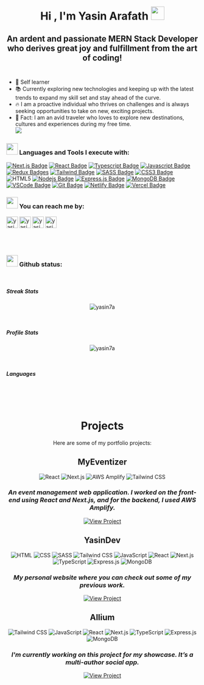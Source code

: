 <!-- thems: #gh-dark-mode-only, #gh-light-mode-only  -->

<h1 align="center"><b>Hi , I'm Yasin Arafath </b><img src="https://media.giphy.com/media/hvRJCLFzcasrR4ia7z/giphy.gif" width="35"></h1>
<h2 align="center">An ardent and passionate MERN Stack Developer who derives great joy and fulfillment from the art of coding!<br/><br/></h2>

- 💪 Self learner
- 📚 Currently exploring new technologies and keeping up with the latest trends to expand my skill set and stay ahead of the curve.
- 🔥 I am a proactive individual who thrives on challenges and is always seeking opportunities to take on new, exciting projects.
- 🌝 Fact: I am an avid traveler who loves to explore new destinations, cultures and experiences during my free time.
<br><img src="https://user-images.githubusercontent.com/73097560/115834477-dbab4500-a447-11eb-908a-139a6edaec5c.gif"><br>

### <img src="https://media2.giphy.com/media/QssGEmpkyEOhBCb7e1/giphy.gif" width ="30"><b> Languages and Tools I execute with:</b>
[![Next.js Badge](https://img.shields.io/badge/next.js-000000?style=for-the-badge&logo=nextdotjs&logoColor=white)](#)
[![React Badge](https://img.shields.io/badge/-React-61DBFB?style=for-the-badge&labelColor=black&logo=react&logoColor=61DBFB)](#)
[![Typescript Badge](https://img.shields.io/badge/-Typescript-007acc?style=for-the-badge&labelColor=black&logo=typescript&logoColor=007acc)](#)
[![Javascript Badge](https://img.shields.io/badge/-Javascript-F0DB4F?style=for-the-badge&labelColor=black&logo=javascript&logoColor=F0DB4F)](#) 
[![Redux Badges](https://img.shields.io/badge/redux-FFFFFF?style=for-the-badge&logo=redux&logoColor=7248B6)](#)
[![Tailwind Badge](https://img.shields.io/badge/Tailwind%20CSS-092749?style=for-the-badge&logo=tailwindcss&logoColor=06B6D4&labelColor=000000)](#) 
[![SASS Badge](https://img.shields.io/badge/Sass-CC6699?style=for-the-badge&logo=sass&logoColor=white)](#)
[![CSS3 Badge](https://img.shields.io/badge/css3-EFEFEF?style=for-the-badge&logo=css3&logoColor=254BDD)](#)
![HTML5](https://img.shields.io/badge/HTML5%20-%23E34F26.svg?style=for-the-badge&logo=html5&logoColor=white)
[![Nodejs Badge](https://img.shields.io/badge/-Nodejs-3C873A?style=for-the-badge&labelColor=black&logo=node.js&logoColor=3C873A)](#) 
[![Express.js Badge](https://img.shields.io/badge/Express.js-000000?style=for-the-badge&logo=express&logoColor=white)](#) 
[![MongoDB Badge](https://img.shields.io/badge/MongoDB-4EA94B?style=for-the-badge&logo=mongodb&logoColor=white)](#) 
[![VSCode Badge](https://img.shields.io/badge/Visual_Studio-5C2D91?style=for-the-badge&logo=visual%20studio&logoColor=white)](#) 
[![Git Badge](https://img.shields.io/badge/Git-F05032?style=for-the-badge&logo=git&logoColor=white)](#)
[![Netlify Badge](https://img.shields.io/badge/Netlify-%2300C7B7.svg?&style=for-the-badge&logo=netlify&logoColor=white)](#)
[![Vercel Badge](https://img.shields.io/badge/Vercel-%23000000.svg?&style=for-the-badge&logo=vercel&logoColor=white)](#)




### <img src="https://media0.giphy.com/media/MKzBhzm5g6zXtcvA0N/giphy.gif" width ="30"><b> You can reach me by:</b>
<p>
      <a href="https://www.linkedin.com/in/yasin-arafath-80ab22207/" target="blank"><img align="center"
         src="https://img.shields.io/badge/linkedin-%231DA1F2.svg?style=for-the-badge&logo=linkedin&logoColor=white"
         alt="yasin" height="30"/></a>
      <a href="https://www.facebook.com/yasinarafath0" target="blank"><img align="center"
         src="https://img.shields.io/badge/facebook-4267B2.svg?style=for-the-badge&logo=facebook&logoColor=white"
         alt="yasin" height="30"/></a>
      <a href="mailto:arafath7yasin@gmail.com" target="blank"><img align="center"
         src="https://img.shields.io/badge/gmail-EA4335.svg?style=for-the-badge&logo=gmail&logoColor=white"
         alt="yasin" height="30"/></a>
      <a href="https://wa.me/+8801747732587" target="blank"><img align="center"
         src="https://img.shields.io/badge/whatsapp-4B7F1.svg?style=for-the-badge&logo=whatsapp&logoColor=white"
         alt="yasin" height="30"/></a>  
    </p>
    
    
   <br> 
   <br> 
    
### <img src="https://media0.giphy.com/media/DDGQgJLkOlSKe08e74/giphy.gif" width ="30"><b> Github status:</b>
   <br> 

<h5> 
Streak Stats</h5>
<p align="center"><img src="https://github-readme-streak-stats.herokuapp.com/?user=yasin7a&theme=tokyonight_duo" alt="yasin7a" /></p>
   <br> 
   <h5> 
Profile Stats</h5>
<p align="center"><img src="https://github-readme-stats.vercel.app/api?username=yasin7a&show_icons=true&count_private=true&locale=en&theme=gruvbox&layout=compact&hide_border=true" alt="yasin7a" /></p>

<br> 
 <h5>Languages</h5>
<p align="center">
<img src="https://github-readme-stats.vercel.app/api/top-langs/?username=yasin7a&langs_count=6&theme=gruvbox&layout=compact&hide_border=true" alt=""/>
      </p>
     <br> 
     <br> 
     


<h1 align="center">Projects</h1>

<div align="center">

Here are some of my portfolio projects:

</div>

<h2 align="center">MyEventizer</h2>

<p align="center">
  <img src="https://img.shields.io/badge/-React-blue?style=for-the-badge&logo=react&logoColor=white" alt="React" />
  <img src="https://img.shields.io/badge/-Next.js-blueviolet?style=for-the-badge&logo=nextdotjs&logoColor=white" alt="Next.js" />
  <img src="https://img.shields.io/badge/-AWS%20Amplify-yellow?style=for-the-badge&logo=amazonaws&logoColor=white" alt="AWS Amplify" />
  <img src="https://img.shields.io/badge/Tailwind%20CSS-092749?style=for-the-badge&logo=tailwindcss&logoColor=06B6D4&labelColor=000000" alt="Tailwind CSS" />
</p>

### <p align="center" ><em>  An event management web application. I worked on the front-end using React and Next.js, and for the backend, I used AWS Amplify.
</em></p>


<p align="center">
    <a href="https://myeventizer.com/">
      <img src="https://img.shields.io/badge/-View Project-f2f2f2?style=for-the-badge" alt="View Project" />
    </a>
  </p>


<h2 align="center">YasinDev</h2>

<p align="center">
  <img src="https://img.shields.io/badge/-HTML-e34f26?style=for-the-badge&logo=html5&logoColor=white" alt="HTML" />
  <img src="https://img.shields.io/badge/-CSS-1572b6?style=for-the-badge&logo=css3&logoColor=white" alt="CSS" />
  <img src="https://img.shields.io/badge/Sass-CC6699?style=for-the-badge&logo=sass&logoColor=white" alt="SASS" />
       <img src="https://img.shields.io/badge/Tailwind%20CSS-092749?style=for-the-badge&logo=tailwindcss&logoColor=06B6D4&labelColor=000000" alt="Tailwind CSS" />

  <img src="https://img.shields.io/badge/-JavaScript-f7df1e?style=for-the-badge&logo=javascript&logoColor=white" alt="JavaScript" />
  <img src="https://img.shields.io/badge/-React-61dafb?style=for-the-badge&logo=react&logoColor=white" alt="React" />
  <img src="https://img.shields.io/badge/-Next.js-000000?style=for-the-badge&logo=nextdotjs&logoColor=white" alt="Next.js" />
  <img src="https://img.shields.io/badge/-TypeScript-007acc?style=for-the-badge&logo=typescript&logoColor=white" alt="TypeScript" />
  <img src="https://img.shields.io/badge/-Express.js-000000?style=for-the-badge&logo=express&logoColor=white" alt="Express.js" />
  <img src="https://img.shields.io/badge/-MongoDB-47a248?style=for-the-badge&logo=mongodb&logoColor=white" alt="MongoDB" />

</p>

### <p align="center" ><em>My personal website where you can check out some of my previous work.</em></p>



<p align="center">
    <a href="https://yasindev.netlify.app/">
      <img src="https://img.shields.io/badge/-View Projects-f2f2f2?style=for-the-badge" alt="View Project" />
    </a>
  </p>

<h2 align="center">Allium</h2>

<p align="center">
 <img src="https://img.shields.io/badge/Tailwind%20CSS-092749?style=for-the-badge&logo=tailwindcss&logoColor=06B6D4&labelColor=000000" alt="Tailwind CSS" />

  <img src="https://img.shields.io/badge/-JavaScript-f7df1e?style=for-the-badge&logo=javascript&logoColor=white" alt="JavaScript" />
  <img src="https://img.shields.io/badge/-React-61dafb?style=for-the-badge&logo=react&logoColor=white" alt="React" />
  <img src="https://img.shields.io/badge/-Next.js-000000?style=for-the-badge&logo=nextdotjs&logoColor=white" alt="Next.js" />
  <img src="https://img.shields.io/badge/-TypeScript-007acc?style=for-the-badge&logo=typescript&logoColor=white" alt="TypeScript" />
  <img src="https://img.shields.io/badge/-Express.js-000000?style=for-the-badge&logo=express&logoColor=white" alt="Express.js" />
  <img src="https://img.shields.io/badge/-MongoDB-47a248?style=for-the-badge&logo=mongodb&logoColor=white" alt="MongoDB" />

</p>


### <p align="center" ><em>   I'm currently working on this project for my showcase. It’s a multi-author social app.

</em></p>

<p align="center">
    <a href="https://allium.vercel.app/">
      <img src="https://img.shields.io/badge/-View Project-f2f2f2?style=for-the-badge" alt="View Project" />
    </a>
  </p>






